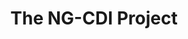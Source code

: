 ---
layout: page
title: The NG-CDI Project
description: Funded by BT Group and EPSRC (EP/R004935/1)
year: 2018
end: Ongoing
website: http://www.ng-cdi.org
img: ng-cdi.png
long_description: An ambitious programme geared to create a radically new architecture for the UK’s internet and telecommunications infrastructure. The project will deliver the next generation converged digital infrastructure for the UK. This will create an agile, resilient network capable of meeting the future needs of our rapidly changing society and ensure that the UK’s digital infrastructure continues to be world leading. 
---